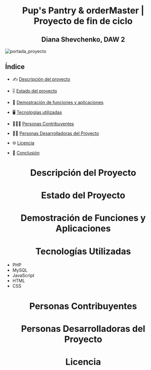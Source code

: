 <h1 align="center"> Pup's Pantry & orderMaster | Proyecto de fin de ciclo</h1>
<h2 align="center"> Diana Shevchenko, DAW 2 </h2>

![portada_proyecto](https://github.com/dawdiana/proyectoFinDeCiclo/assets/145001704/fb264739-9f7d-4a59-ad6e-eecfe49bd117)


<h2>Índice</h2>

* ✍️ [Descripción del proyecto](#ap1)  

* 🎚️ [Estado del proyecto](#ap2)

* 💠 [Demostración de funciones y aplicaciones](#ap3)

* 🖥️ [Tecnologías utilizadas](#ap4)

* 👷‍♀️👷 [Personas Contribuyentes](#ap5)

* 👩‍💻 [Personas Desarrolladoras del Proyecto](#ap6)

* 🌐 [Licencia](#ap7)

* 🤔 [Conclusión](#ap9)   


<h1 align="center" id="ap1"> Descripción del Proyecto </h1>

<h1 align="center" id="ap2"> Estado del Proyecto </h1>

<h1 align="center" id="ap3"> Demostración de Funciones y Aplicaciones </h1>

<h1 align="center" id="ap4"> Tecnologías Utilizadas </h1>

* PHP 
* MySQL
* JavaScript
* HTML
* CSS

<h1 align="center" id="ap5"> Personas Contribuyentes </h1>

<h1 align="center" id="ap6"> Personas Desarrolladoras del Proyecto </h1>

<h1 align="center" id='ap7'> Licencia </h1>
